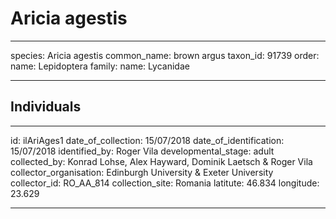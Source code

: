 # Aricia agestis

---
species: Aricia agestis
common_name: brown argus
taxon_id: 91739
order:
  name: Lepidoptera
family:
  name: Lycanidae

---

## Individuals

---
id: ilAriAges1
date_of_collection: 15/07/2018
date_of_identification: 15/07/2018
identified_by: Roger Vila
developmental_stage: adult
collected_by: Konrad Lohse, Alex Hayward, Dominik Laetsch & Roger Vila
collector_organisation: Edinburgh University & Exeter University
collector_id: RO_AA_814
collection_site: Romania
latitute: 46.834
longitude: 23.629

---
